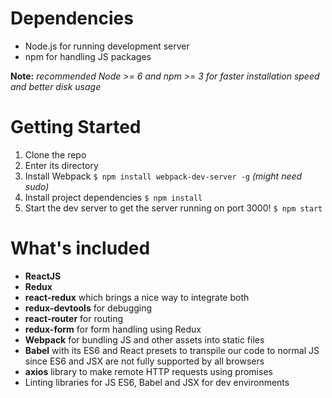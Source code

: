 # Dependencies
 - Node.js for running development server
 - npm for handling JS packages

**Note:**  *recommended Node >= 6 and npm >= 3 for faster installation speed and better disk usage*

# Getting Started
 1. Clone the repo
 2. Enter its directory
 3. Install Webpack `$ npm install webpack-dev-server -g` *(might need sudo)*
 3. Install project dependencies `$ npm install`
 4. Start the dev server to get the server running on port 3000! `$ npm start`

# What's included
 - **ReactJS**
 - **Redux**
 - **react-redux** which brings a nice way to integrate both
 - **redux-devtools** for debugging
 - **react-router** for routing
 - **redux-form** for form handling using Redux
 - **Webpack** for bundling JS and other assets into static files
 - **Babel** with its ES6 and React presets to transpile our code to normal JS since ES6 and JSX are not fully supported by all browsers
 - **axios** library to make remote HTTP requests using promises
 - Linting libraries for JS ES6, Babel and JSX for dev environments
